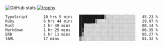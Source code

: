 ![GitHub stats](https://github-readme-stats.vercel.app/api?username=ksk001100&show_icons=true&theme=tokyonight)
[![trophy](https://github-profile-trophy.vercel.app/?username=ksk001100&theme=onedark)](https://github.com/ryo-ma/github-profile-trophy)

<!--START_SECTION:waka-->

```text
TypeScript       10 hrs 9 mins   ███████████▒░░░░░░░░░░░░░   45.23 %
Ruby             6 hrs 44 mins   ███████▒░░░░░░░░░░░░░░░░░   29.97 %
Rust             1 hr 49 mins    ██░░░░░░░░░░░░░░░░░░░░░░░   08.14 %
Markdown         1 hr 25 mins    █▓░░░░░░░░░░░░░░░░░░░░░░░   06.35 %
ERB              1 hr 11 mins    █▒░░░░░░░░░░░░░░░░░░░░░░░   05.27 %
YAML             17 mins         ▒░░░░░░░░░░░░░░░░░░░░░░░░   01.32 %
```

<!--END_SECTION:waka-->
